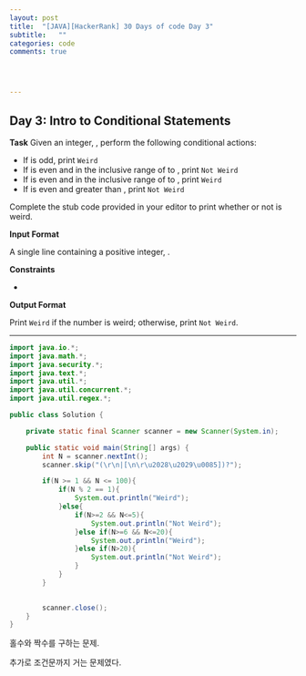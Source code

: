 ```yaml
---
layout: post
title:  "[JAVA][HackerRank] 30 Days of code Day 3"
subtitle:   ""
categories: code
comments: true




---
```




## Day 3: Intro to Conditional Statements

**Task**
Given an integer, , perform the following conditional actions:

- If  is odd, print `Weird`
- If  is even and in the inclusive range of  to , print `Not Weird`
- If  is even and in the inclusive range of  to , print `Weird`
- If  is even and greater than , print `Not Weird`

Complete the stub code provided in your editor to print whether or not  is weird.

**Input Format**

A single line containing a positive integer, .

**Constraints**

- 

**Output Format**

Print `Weird` if the number is weird; otherwise, print `Not Weird`.



---

~~~java
import java.io.*;
import java.math.*;
import java.security.*;
import java.text.*;
import java.util.*;
import java.util.concurrent.*;
import java.util.regex.*;

public class Solution {

    private static final Scanner scanner = new Scanner(System.in);

    public static void main(String[] args) {
        int N = scanner.nextInt();
        scanner.skip("(\r\n|[\n\r\u2028\u2029\u0085])?");

        if(N >= 1 && N <= 100){
            if(N % 2 == 1){
                System.out.println("Weird");
            }else{
                if(N>=2 && N<=5){
                    System.out.println("Not Weird");
                }else if(N>=6 && N<=20){
                    System.out.println("Weird");
                }else if(N>20){
                    System.out.println("Not Weird");
                }
            }
        }
        

        scanner.close();
    }
}

~~~



홀수와 짝수를 구하는 문제.

추가로 조건문까지 거는 문제였다.